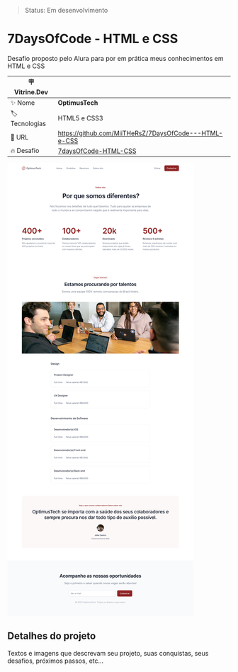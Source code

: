 > Status: Em desenvolvimento

# 7DaysOfCode - HTML e CSS

 Desafio proposto pelo Alura para por em prática meus conhecimentos  em HTML e CSS

| :placard: Vitrine.Dev |     |
| -------------  | --- |
| :sparkles: Nome        | **OptimusTech**
| :label: Tecnologias | HTML5 e CSS3
| :rocket: URL         | https://github.com/MiiTHeRsZ/7DaysOfCode---HTML-e-CSS
| :fire: Desafio     | [7daysOfCode-HTML-CSS](https://www.figma.com/file/mm3MLozvUDGhDRTxSLlGL5/7daysOfCode-HTML-CSS?node-id=0%3A9878&t=GukSVxcVPo3Iy91A-0)

<!-- Inserir imagem com a #vitrinedev ao final do link -->
![](https://github.com/MiiTHeRsZ/7DaysOfCode---HTML-e-CSS/blob/main/images/escopo.png?text=imagem+lindona+do+meu+projeto#vitrinedev)

## Detalhes do projeto

Textos e imagens que descrevam seu projeto, suas conquistas, seus desafios, próximos passos, etc...
